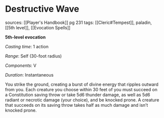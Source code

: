 # Destructive Wave
sources: [[Player's Handbook]] pg 231
tags: [[Cleric#Tempest]], paladin, [[5th level]], [[Evocation Spells]]

**5th-level evocation**

*Casting time*: 1 action

*Range*: Self (30-foot radius)

*Components*: V

*Duration*: Instantaneous

You strike the ground, creating a burst of divine energy that ripples outward from you. Each creature you choose within 30 feet of you must succeed on a Constitution saving throw or take 5d6 thunder damage, as well as 5d6 radiant or necrotic damage (your choice), and be knocked prone. A creature that succeeds on its saving throw takes half as much damage and isn’t knocked prone.
